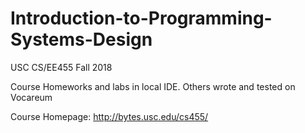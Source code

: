 # Introduction-to-Programming-Systems-Design
USC CS/EE455 Fall 2018

Course Homeworks and labs in local IDE. 
Others wrote and tested on Vocareum

Course Homepage: http://bytes.usc.edu/cs455/
